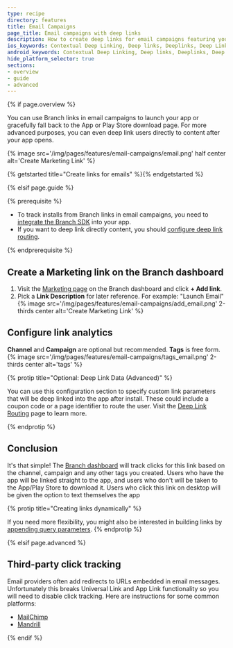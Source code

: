 ```yaml
---
type: recipe
directory: features
title: Email Campaigns
page_title: Email campaigns with deep links
description: How to create deep links for email campaigns featuring your app. Branch Links enable deep linking, install attribution, and in-depth analytics.
ios_keywords: Contextual Deep Linking, Deep links, Deeplinks, Deep Linking, Deeplinking, Deferred Deep Linking, Deferred Deeplinking, Google App Indexing, Google App Invites, Apple Universal Links, Apple Spotlight Search, Facebook App Links, AppLinks, Deepviews, Deep views, email campaigns, marketing links
android_keywords: Contextual Deep Linking, Deep links, Deeplinks, Deep Linking, Deeplinking, Deferred Deep Linking, Deferred Deeplinking, Google App Indexing, Google App Invites, Apple Universal Links, Apple Spotlight Search, Facebook App Links, AppLinks, Deepviews, Deep views,email campaigns, marketing links, Android
hide_platform_selector: true
sections:
- overview
- guide
- advanced
---
```


{% if page.overview %}

You can use Branch links in email campaigns to launch your app or gracefully fall back to the App or Play Store download page. For more advanced purposes, you can even deep link users directly to content after your app opens.

{% image src='/img/pages/features/email-campaigns/email.png' half center alt='Create Marketing Link' %}

{% getstarted title="Create links for emails" %}{% endgetstarted %}

{% elsif page.guide %}

{% prerequisite %}

- To track installs from Branch links in email campaigns, you need to [integrate the Branch SDK]({{base.url}}/getting-started/sdk-integration-guide) into your app.
- If you want to deep link directly content, you should [configure deep link routing]({{base.url}}/getting-started/deep-link-routing).

{% endprerequisite %}

## Create a Marketing link on the Branch dashboard

1. Visit the [Marketing page](https://dashboard.branch.io/#/marketing) on the Branch dashboard and click **+ Add link**.
1. Pick a **Link Description** for later reference. For example: "Launch Email" {% image src='/img/pages/features/email-campaigns/add_email.png' 2-thirds center alt='Create Marketing Link' %}

## Configure link analytics

**Channel** and **Campaign** are optional but recommended. **Tags** is free form. {% image src='/img/pages/features/email-campaigns/tags_email.png' 2-thirds center alt='tags' %}

{% protip title="Optional: Deep Link Data (Advanced)" %}

You can use this configuration section to specify custom link parameters that will be deep linked into the app after install. These could include a coupon code or a page identifier to route the user. Visit the [Deep Link Routing]({{base.url}}/getting-started/deep-link-routing) page to learn more.

{% endprotip %}

## Conclusion

It's that simple! The [Branch dashboard](https://dashboard.branch.io/#) will track clicks for this link based on the channel, campaign and any other tags you created. Users who have the app will be linked straight to the app, and users who don't will be taken to the App/Play Store to download it. Users who click this link on desktop will be given the option to text themselves the app

{% protip title="Creating links dynamically" %}

If you need more flexibility, you might also be interested in building links by [appending query parameters]({{base.url}}/getting-started/creating-links-other-ways/#appending-query-parameters).
{% endprotip %}

{% elsif page.advanced %}

## Third-party click tracking

Email providers often add redirects to URLs embedded in email messages. Unfortunately this breaks Universal Link and App Link functionality so you will need to disable click tracking. Here are instructions for some common platforms:

- [MailChimp](http://kb.mailchimp.com/reports/enable-and-view-click-tracking#Turn-Click-Tracking-On-or-Off)
- [Mandrill](https://mandrill.zendesk.com/hc/en-us/articles/205582927-Can-I-disable-click-tracking-on-selected-links-in-my-email)

{% endif %}